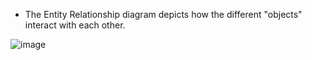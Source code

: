 * The Entity Relationship diagram depicts how the different "objects" interact with each other.
  
![image](https://github.com/DiegoFraR/swe3313Project/assets/136942042/a0fd2024-d8a2-4199-89bd-a454b8b92873)

